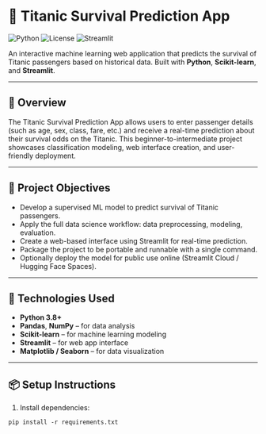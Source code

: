 # 🚢 Titanic Survival Prediction App

![Python](https://img.shields.io/badge/Python-3.8+-blue?logo=python)
![License](https://img.shields.io/badge/License-MIT-green.svg)
![Streamlit](https://img.shields.io/badge/Streamlit-Enabled-orange?logo=streamlit)

An interactive machine learning web application that predicts the survival of Titanic passengers based on historical data. Built with **Python**, **Scikit-learn**, and **Streamlit**.

---

## 📌 Overview

The Titanic Survival Prediction App allows users to enter passenger details (such as age, sex, class, fare, etc.) and receive a real-time prediction about their survival odds on the Titanic. This beginner-to-intermediate project showcases classification modeling, web interface creation, and user-friendly deployment.

---

## 🎯 Project Objectives

- Develop a supervised ML model to predict survival of Titanic passengers.
- Apply the full data science workflow: data preprocessing, modeling, evaluation.
- Create a web-based interface using Streamlit for real-time prediction.
- Package the project to be portable and runnable with a single command.
- Optionally deploy the model for public use online (Streamlit Cloud / Hugging Face Spaces).

---

## 🧰 Technologies Used

- **Python 3.8+**
- **Pandas**, **NumPy** – for data analysis
- **Scikit-learn** – for machine learning modeling
- **Streamlit** – for web app interface
- **Matplotlib / Seaborn** – for data visualization

---

## 📦 Setup Instructions

1. Install dependencies:
```bash/Powershell
pip install -r requirements.txt
